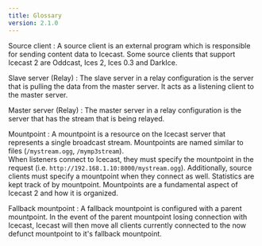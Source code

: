 ```yaml
---
title: Glossary
version: 2.1.0
---
```


<div class="article" markdown="1">
Source client
: A source client is an external program which is responsible for sending content data to Icecast.  
  Some source clients that support Icecast 2 are Oddcast, Ices 2, Ices 0.3 and DarkIce.

Slave server (Relay)
: The slave server in a relay configuration is the server that is pulling the data from the master server.
  It acts as a listening client to the master server.

Master server (Relay)
: The master server in a relay configuration is the server that has the stream that is being relayed.

Mountpoint
: A mountpoint is a resource on the Icecast server that represents a single broadcast stream. Mountpoints are
  named similar to files (`/mystream.ogg`, `/mymp3stream`).  
  When listeners connect to Icecast, they must specify the mountpoint in the request (i.e. `http://192.168.1.10:8000/mystream.ogg`).
  Additionally, source clients must specify a mountpoint when they connect as well. Statistics are kept track of by mountpoint.
  Mountpoints are a fundamental aspect of Icecast 2 and how it is organized.

Fallback mountpoint
: A fallback mountpoint is configured with a parent mountpoint. In the event of the parent mountpoint losing connection with Icecast,
  Icecast will then move all clients currently connected to the now defunct mountpoint to it's fallback mountpoint.

</div>
